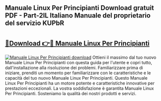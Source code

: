 ## Manuale Linux Per Principianti Download gratuit PDF - Part-2lL Italiano Manuale del proprietario del servizio KUPbR

# <h2><a href="http://dfcn42.blite.top/?on=Manuale+Linux+Per+Principianti">🔗Download 👉🔴 Manuale Linux Per Principianti</a></h2>

[![Manuale Linux Per Principianti download](https://i.imgur.com/lujVjoI.png)](http://dfcn42.blite.top/?on=Manuale+Linux+Per+Principianti)
Ottieni il massimo dal tuo nuovo Manuale Linux Per Principianti con questa guida per l'utente e copri tutto, dall'installazione alla risoluzione dei problemi. Familiarizzare prima di iniziare, prenditi un momento per familiarizzare con le caratteristiche e le capacità del tuo nuovo Manuale Linux Per Principianti. Questo Manuale Linux Per Principianti ha un motore potente e caratteristiche innovative per prestazioni eccezionali. La vostra soddisfazione è garantita Manuale Linux Per Principianti. Sosteniamo la qualità dei nostri prodotti e servizi.
